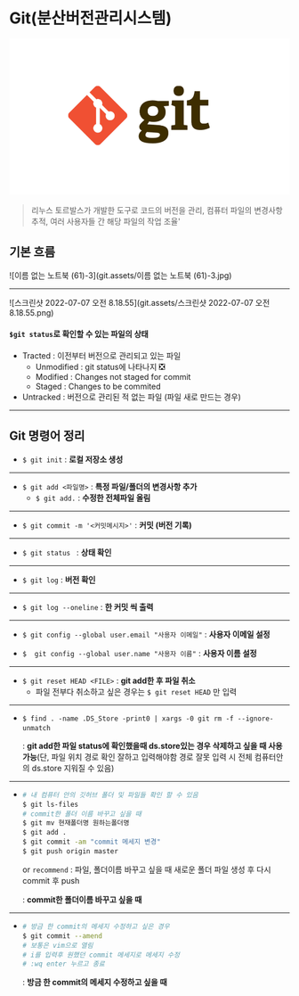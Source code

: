 #  Git(분산버전관리시스템)

![baby-git-release](git.assets/baby-git-release.png)

> 리누스 토르발스가 개발한 도구로 코드의 버전을 관리, 컴퓨터 파일의 변경사항 추적, 여러 사용자들 간 해당 파일의 작업 조율'



## 기본 흐름

![이름 없는 노트북 (61)-3](git.assets/이름 없는 노트북 (61)-3.jpg)

____



![스크린샷 2022-07-07 오전 8.18.55](git.assets/스크린샷 2022-07-07 오전 8.18.55.png)

#### `$git status`로 확인할 수 있는 파일의 상태

- Tracted : 이전부터 버전으로 관리되고 있는 파일
  - Unmodified : git status에 나타나지 ❎
  - Modified : Changes not staged for commit 
  - Staged : Changes to be commited
- Untracked : 버전으로 관리된 적 없는 파일 (파일 새로 만드는 경우)

_____

## Git 명령어 정리

- `$ git init` :  **로컬 저장소 생성**

____

- `$ git add <파일명>` :  **특정 파일/폴더의 변경사항 추가**
  - `$ git add.`  : **수정한 전체파일 올림**

____

- `$ git commit -m '<커밋메시지>'` :  **커밋 (버전 기록)**

____

- `$ git status ` :  **상태 확인**

____

- `$ git log` :  **버전 확인**

____

- `$ git log --oneline` : **한 커밋 씩 출력**

____

- `$ git config --global user.email "사용자 이메일"`  : **사용자 이메일 설정**

- `$  git config --global user.name "사용자 이름"`  :  **사용자 이름 설정**

____

- `$ git reset HEAD <FILE>` :  **git add한 후 파일 취소**
  - 파일 전부다 취소하고 싶은 경우는 `$ git reset HEAD` 만 입력

____

- `$ find . -name .DS_Store -print0 | xargs -0 git rm -f --ignore-unmatch` 

  : **git add한 파일 status에 확인했을때 ds.store있는 경우 삭제하고 싶을 때 사용 가능**(단, 파일 위치 경로 확인 잘하고 입력해야함 경로 잘못 입력 시 전체 컴퓨터안의 ds.store 지워질 수 있음)

____

- ```zsh
  # 내 컴퓨터 안의 깃허브 폴더 및 파일들 확인 할 수 있음
  $ git ls-files
  # commit한 폴더 이름 바꾸고 싶을 때
  $ git mv 현재폴더명 원하는폴더명
  $ git add . 
  $ git commit -am "commit 메세지 변경"
  $ git push origin master
  ```
  or `recommend` : 
  파일, 폴더이름 바꾸고 싶을 때 새로운 폴더 파일 생성 후 다시 commit 후 push

  : **commit한 폴더이름 바꾸고 싶을 때**

____

- ```zsh
  # 방금 한 commit의 메세지 수정하고 싶은 경우
  $ git commit --amend
  # 보통은 vim으로 열림
  # i를 입력후 원했던 commit 메세지로 메세지 수정
  # :wq enter 누르고 종료
  ```

  : **방금 한 commit의 메세지 수정하고 싶을 때**